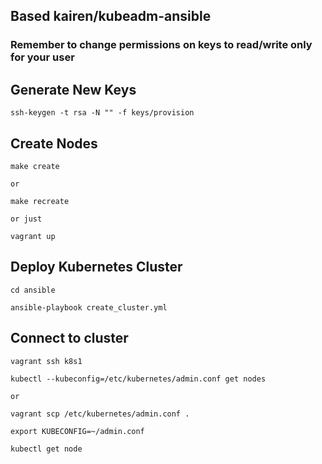 ## Based kairen/kubeadm-ansible

### __Remember to change permissions on keys to read/write only for your user__

## __Generate New Keys__
~~~
ssh-keygen -t rsa -N "" -f keys/provision
~~~


## __Create Nodes__
~~~
make create

or

make recreate 

or just

vagrant up

~~~

## __Deploy Kubernetes Cluster__
~~~
cd ansible

ansible-playbook create_cluster.yml

~~~

## __Connect to cluster__
~~~
vagrant ssh k8s1

kubectl --kubeconfig=/etc/kubernetes/admin.conf get nodes

or

vagrant scp /etc/kubernetes/admin.conf .

export KUBECONFIG=~/admin.conf

kubectl get node

~~~


